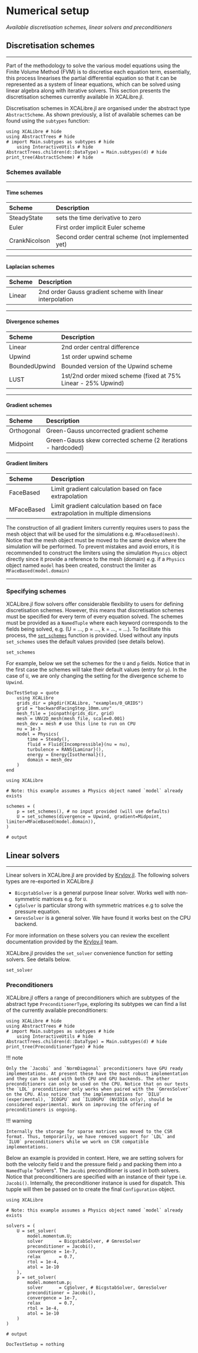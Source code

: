 # Numerical setup
*Available discretisation schemes, linear solvers and preconditioners*

## Discretisation schemes
---

Part of the methodology to solve the various model equations using the Finite Volume Method (FVM) is to discretise each equation term, essentially, this process linearises the partial differential equation so that it can be represented as a system of linear equations, which can be solved using linear algebra along with iterative solvers. This section presents the discretisation schemes currently available in XCALibre.jl.

Discretisation schemes in XCALibre.jl are organised under the abstract type `AbstractScheme`. As shown previously, a list of available schemes can be found using the  `subtypes` function:

```@repl
using XCALibre # hide
using AbstractTrees # hide
# import Main.subtypes as subtypes # hide
    using InteractiveUtils # hide
AbstractTrees.children(d::DataType) = Main.subtypes(d) # hide
print_tree(AbstractScheme) # hide
```

### Schemes available 
---
#### Time schemes

| **Scheme** | **Description** |
|:-------|:------------|
| SteadyState | sets the time derivative to zero |
| Euler | First order implicit Euler scheme |
| CrankNicolson | Second order central scheme (not implemented yet) |
---
#### Laplacian schemes

| **Scheme** | **Description** |
|:-------|:------------|
| Linear | 2nd order Gauss gradient scheme with linear interpolation |
---
#### Divergence schemes

| **Scheme** | **Description** |
|:-------|:------------|
| Linear | 2nd order central difference |
| Upwind | 1st order upwind scheme |
| BoundedUpwind | Bounded version of the Upwind scheme |
| LUST | 1st/2nd order mixed scheme (fixed at 75% Linear - 25% Upwind) |
---
#### Gradient schemes

| **Scheme** | **Description** |
|:-------|:------------|
| Orthogonal | Green-Gauss uncorrected gradient scheme |
| Midpoint | Green-Gauss skew corrected scheme (2 iterations - hardcoded) |

#### Gradient limiters

| **Scheme** | **Description** |
|:-------|:------------|
| FaceBased | Limit gradient calculation based on face extrapolation |
| MFaceBased | Limit gradient calculation based on face extrapolation in multiple dimensions |

The construction of all gradient limiters currently requires users to pass the mesh object that will be used for the simulations e.g. `MFaceBased(mesh)`. Notice that the mesh object must be moved to the same device where the simulation will be performed. To prevent mistakes and avoid errors, it is recommended to construct the limiters using the simulation `Physics` object directly since it provide a reference to the mesh (domain) e.g. if a `Physics` object named `model` has been created, construct the limiter as `MFaceBased(model.domain)`

---
### Specifying schemes

XCALibre.jl flow solvers offer considerable flexibility to users for defining discretisation schemes. However, this means that discretisation schemes must be specified for every term of every equation solved. The schemes must be provided as a `NamedTuple` where each keyword corresponds to the fields being solved, e.g. (U = ..., p = ..., k = ..., <field> = ...). To facilitate this process, the [`set_schemes`](@ref) function is provided. Used without any inputs `set_schemes` uses the default values provided (see details below).

```@docs; canonical=false
set_schemes
```

For example, below we set the schemes for the  `U` and `p` fields. Notice that in the first case the schemes will take their default values (entry for `p`). In the case of `U`, we are only changing the setting for the divergence scheme to `Upwind`.

```@meta
DocTestSetup = quote
    using XCALibre
    grids_dir = pkgdir(XCALibre, "examples/0_GRIDS")
    grid = "backwardFacingStep_10mm.unv"
    mesh_file = joinpath(grids_dir, grid)
    mesh = UNV2D_mesh(mesh_file, scale=0.001)
    mesh_dev = mesh # use this line to run on CPU
    nu = 1e-3
    model = Physics(
        time = Steady(),
        fluid = Fluid{Incompressible}(nu = nu),
        turbulence = RANS{Laminar}(),
        energy = Energy{Isothermal}(),
        domain = mesh_dev
    )
end
```

```jldoctest;  filter = r".*"s => s"", output = false
using XCALibre

# Note: this example assumes a Physics object named `model` already exists

schemes = (
    p = set_schemes(), # no input provided (will use defaults)
    U = set_schemes(divergence = Upwind, gradient=Midpoint, limiter=MFaceBased(model.domain)),
)

# output

```

## Linear solvers
---

Linear solvers in XCALibre.jl are provided by [Krylov.jl](https://github.com/JuliaSmoothOptimizers/Krylov.jl). The following solvers types are re-exported in XCALibre.jl

* `BicgstabSolver` is a general purpose linear solver. Works well with non-symmetric matrices e.g. for `U`.
* `CgSolver` is particular strong with symmetric matrices e.g to solve the pressure equation.
* `GmresSolver` is a general solver. We have found it works best on the CPU backend.

For more information on these solvers you can review the excellent documentation provided by the [Krylov.jl](https://github.com/JuliaSmoothOptimizers/Krylov.jl) team. 

XCALibre.jl provides the `set_solver` convenience function for setting solvers. See details below. 

```@docs; canonical=false
set_solver
```

### Preconditioners 

XCALibre.jl offers a range of preconditioners which are subtypes of the abstract type `PreconditionerType`, exploring its subtypes we can find a list of the currently available preconditioners: 

```@repl
using XCALibre # hide
using AbstractTrees # hide
# import Main.subtypes as subtypes # hide
    using InteractiveUtils # hide
AbstractTrees.children(d::DataType) = Main.subtypes(d) # hide
print_tree(PreconditionerType) # hide
```

!!! note

    Only the `Jacobi` and `NormDiagonal` preconditioners have GPU ready implementations. At present these have the most robust implementation and they can be used with both CPU and GPU backends. The other preconditioners can only be used on the CPU. Notice that on our tests the `LDL` preconditioner only works when paired with the `GmresSolver` on the CPU. Also notice that the implementations for `DILU` (experimental), `IC0GPU` and `ILU0GPU` (NVIDIA only), should be considered experimental. Work on improving the offering of preconditioners is ongoing.

!!! warning

    Internally the storage for sparse matrices was moved to the CSR format. Thus, temporarily, we have removed support for `LDL` and `ILU0` preconditioners while we work on CSR compatible implementations. 



Below an example is provided in context. Here, we are setting solvers for both the velocity field `U` and the pressure field `p` and packing them into a `NamedTuple` "solvers". The `Jacobi` preconditioner is used in both solvers. Notice that preconditioners are specified with an instance of their type i.e. `Jacobi()`. Internally, the preconditioner instance is used for dispatch. This tupple will then be passed on to create the final `Configuration` object.

```jldoctest;  filter = r".*"s => s"", output = false
using XCALibre

# Note: this example assumes a Physics object named `model` already exists

solvers = (
    U = set_solver(
        model.momentum.U;
        solver      = BicgstabSolver, # GmresSolver
        preconditioner = Jacobi(),
        convergence = 1e-7,
        relax       = 0.7,
        rtol = 1e-4,
        atol = 1e-10
    ),
    p = set_solver(
        model.momentum.p;
        solver      = CgSolver, # BicgstabSolver, GmresSolver
        preconditioner = Jacobi(),
        convergence = 1e-7,
        relax       = 0.7,
        rtol = 1e-4,
        atol = 1e-10
    )
)

# output

```

```@meta
DocTestSetup = nothing
```